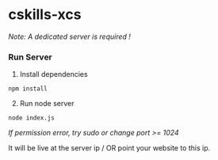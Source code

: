 ﻿# cskills-xcs

_Note: A dedicated server is required !_

### Run Server
1. Install dependencies
 ```
 npm install
```

2. Run node server
 ```
 node index.js
```

_If permission error, try sudo or change port >= 1024_

It will be live at the server ip / OR point your website to this ip. 
